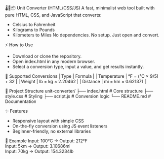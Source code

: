 🌡️📏📦 Unit Converter (HTML/CSS/JS)
A fast, minimalist web tool built with pure HTML, CSS, and JavaScript that converts:
- Celsius to Fahrenheit
- Kilograms to Pounds
- Kilometers to Miles
No dependencies. No setup. Just open and convert.

⚡ How to Use
- Download or clone the repository.
- Open index.html in any modern browser.
- Select a conversion type, input a value, and get results instantly.

📐 Supported Conversions
| Type | Formula | 
| Temperature | °F = (°C × 9/5) + 32 | 
| Weight | lb = kg × 2.20462 | 
| Distance | mi = km × 0.621371 | 


🧱 Project Structure
unit-converter/
├── index.html       # Core structure
├── style.css        # Styling
├── script.js        # Conversion logic
└── README.md        # Documentation


✨ Features
- Responsive layout with simple CSS
- On-the-fly conversion using JS event listeners
- Beginner-friendly, no external libraries

🚧 Example
Input: 100°C → Output: 212°F  
Input: 5km   → Output: 3.10686mi  
Input: 70kg  → Output: 154.3234lb


